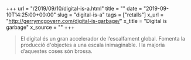 +++
url = "/2019/09/10/digital-is-a.html"
title = ""
date = "2019-09-10T14:25:00+00:00"
slug = "digital-is-a"
tags = ["retalls"]
x_url = "http://gerrymcgovern.com/digital-is-garbage/"
x_title = "Digital is garbage"
x_source = ""
+++

> El digital és un gran accelerador de l’escalfament global. Fomenta la producció d'objectes a una escala inimaginable. I la majoria d’aquestes coses són brossa.
